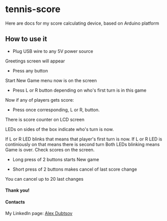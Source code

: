 # tennis-score

Here are docs for my score calculating device, based on Arduino platform

## How to use it

- Plug USB wire to any 5V power source

Greetings screen will appear

- Press any button

Start New Game menu now is on the screen

- Press L or R button depending on who's first turn is in this game

Now if any of players gets score:

- Press once corresponding, L or R, button.

There is score counter on LCD screen

LEDs on sides of the box indicate who's turn is now.

If L or R LED blinks that means that player's first turn is now.
If L or R LED is continiously on that means there is second turn
Both LEDs blinking means Game is over. Check scores on the screen.

- Long press of 2 buttons starts New game

- Short press of 2 buttons makes cancel of last score change

You can cancel up to 20 last changes

#### Thank you!

#### Contacts

My LinkedIn page: [Alex Dubtsov](https://www.linkedin.com/in/alex-dubtsov-191b2a114/)